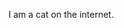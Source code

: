 I am a cat on the internet. 
<!-- when i am not making muffins, or napping, i respond to the weather system i live inside.  -->

<!-- this is my platform to forecast weather that has mostly already happened. but. time to a cat is no real matter- for i have all the time in the world! and, to boot, a sixth sense for the mystery of mother nature. -->

<!-- ![](kathy-yawn.jpg#small) -->
